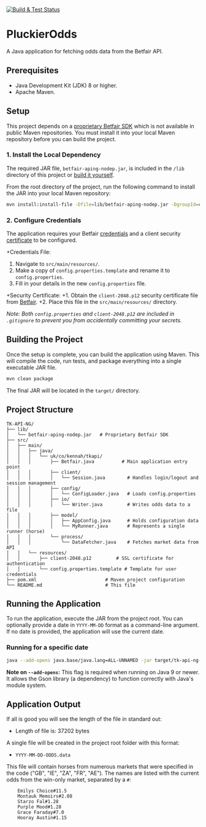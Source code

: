 [![Build & Test Status](https://github.com/TonyKennah/PluckierOdds/actions/workflows/maven.yml/badge.svg)](https://github.com/TonyKennah/PluckierOdds/actions/workflows/maven.yml)


# PluckierOdds

A Java application for fetching odds data from the Betfair API.

## Prerequisites

*   Java Development Kit (JDK) 8 or higher.
*   Apache Maven.

## Setup

This project depends on a [proprietary Betfair SDK](https://github.com/betfair/API-NG-sample-code/tree/master/java/ng) which is not available in public Maven repositories. You must install it into your local Maven repository before you can build the project.

### 1. Install the Local Dependency

The required JAR file, `betfair-aping-nodep.jar`, is included in the `/lib` directory of this project or [build it yourself](https://github.com/betfair/API-NG-sample-code/tree/master/java/ng).

From the root directory of the project, run the following command to install the JAR into your local Maven repository:
```bash
mvn install:install-file -Dfile=lib/betfair-aping-nodep.jar -DgroupId=com.betfair.aping -DartifactId=betfair-aping-sdk -Dversion=1.0 -Dpackaging=jar
```

### 2. Configure Credentials

The application requires your Betfair [credentials](https://developer.betfair.com/get-started/) and a client security [certificate](https://betfair-developer-docs.atlassian.net/wiki/spaces/1smk3cen4v3lu3yomq5qye0ni/pages/2687915/Non-Interactive+bot+login) to be configured.

+Credentials File:

1.  Navigate to `src/main/resources/`.
2.  Make a copy of `config.properties.template` and rename it to `config.properties`.
3.  Fill in your details in the new `config.properties` file.


+Security Certificate: +1. Obtain the `client-2048.p12` security certificate file from [Betfair](https://betfair-developer-docs.atlassian.net/wiki/spaces/1smk3cen4v3lu3yomq5qye0ni/pages/2687915/Non-Interactive+bot+login). +2. Place this file in the `src/main/resources/` directory.

*Note: Both `config.properties` and `client-2048.p12` are included in `.gitignore` to prevent you from accidentally committing your secrets.*

## Building the Project

Once the setup is complete, you can build the application using Maven. This will compile the code, run tests, and package everything into a single executable JAR file.

```bash
mvn clean package
```

The final JAR will be located in the `target/` directory.

## Project Structure

```
TK-API-NG/
├── lib/
│   └── betfair-aping-nodep.jar   # Proprietary Betfair SDK
├── src/
│   ├── main/
│   │   ├── java/
│   │   │   └── uk/co/kennah/tkapi/
│   │   │       ├── Betfair.java          # Main application entry point
│   │   │       ├── client/
│   │   │       │   └── Session.java        # Handles login/logout and session management
│   │   │       ├── config/
│   │   │       │   └── ConfigLoader.java   # Loads config.properties
│   │   │       ├── io/
│   │   │       │   └── Writer.java         # Writes odds data to a file
│   │   │       ├── model/
│   │   │       │   ├── AppConfig.java      # Holds configuration data
│   │   │       │   └── MyRunner.java       # Represents a single runner (horse)
│   │   │       └── process/
│   │   │           └── DataFetcher.java    # Fetches market data from API
│   │   └── resources/
│   │       ├── client-2048.p12         # SSL certificate for authentication
│   │       └── config.properties.template # Template for user credentials
├── pom.xml                         # Maven project configuration
└── README.md                       # This file
```

## Running the Application

To run the application, execute the JAR from the project root. You can optionally provide a date in `YYYY-MM-DD` format as a command-line argument. If no date is provided, the application will use the current date.

### Running for a specific date

```bash
java --add-opens java.base/java.lang=ALL-UNNAMED -jar target/tk-api-ng-1.0.jar YYYY-MM-DD
```

**Note on `--add-opens`:** This flag is required when running on Java 9 or newer. It allows the Gson library (a dependency) to function correctly with Java's module system.

## Application Output

If all is good you will see the length of the file in standard out:

   - Length of file is: 37202 bytes

A single file will be created in the project root folder with this format:

   - `YYYY-MM-DD-ODDS.data`

   This file will contain horses from numerous markets that were specified in the code ("GB", "IE", "ZA", "FR", "AE"). The names are listed with the current odds from the win-only market, separated by a `#`:

        Emilys Choice#11.5
        Montauk Memoirs#2.08
        Starzo Fal#1.28
        Purple Mood#1.28
        Grace Faraday#7.0
        Hooray Austin#1.15
